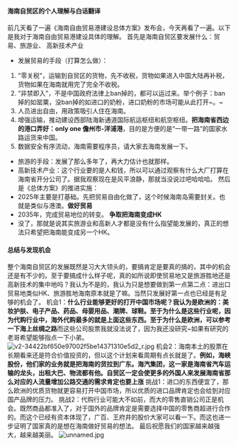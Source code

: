 #### 海南自贸区的个人理解与白话翻译
前几天看了一遍《海南自由贸易港建设总体方案》发布会，今天再看了一遍。以下是我对于海南自由贸易港建设具体的理解。
首先是海南自贸区要发展什么：贸易、旅游业、 高新技术产业
- 发展贸易的手段（打算怎么做）：
1. "零关税"，运输到自贸区的货物，先不收税，货物如果进入中国大陆再补税，货物如果在海南就用完了完全不收税。
2. “非禁即入”，不是中国政府法律上ban掉的，都可以运过来。举个例子：ban掉的如罂粟，没ban掉的如进口的奶粉，进口奶粉的市场可能从此打开~。~ 
3. 人员进出自由，用政策吸引人住在海南。 
4. 增强运输，推动建设西部陆海新通道国际航运枢纽和航空枢纽。**把海南省西边的港口弄好：only one 儋州市-洋浦港**，目的是方便的是“一带一路”的国家水路运货来中国。 
5. 数据安全有序流动，海南需要程序员，请大家去海南发展一下。 
- 旅游的手段：发展了那么多年了，再大力估计也就那样。 
- 高新技术产业：这个行业要的是人和钱，所以可以通过观察有什么大厂打算在海南省开分公司了。据我观察现在是风平浪静，那就当没说过吧哈哈哈。 
然后是《总体方案》的推进实施：
- 2025年主要是打基础。先把贸易自由化做了，这个时候海南岛需要封关。也就是类似与港澳。**做好贸易**
- 2035年，完成贸易地位的转变。 **争取把海南变成HK**
- 没了，那就是说其实旅游业和高新人才都是没有什么指望能发展的，真正的想法只希望把海南能变成另一个HK。 

#### 总结与发现机会 
整个海南自贸区的发展既然是习大大领头的，要搞肯定是要真的搞的，其中的机会还是有不少的。至于要搞成什么样子呢，真的如所说即使贸易地又是旅游胜地还是高新技术的集中地吗？我认为不是的，我认为只是想要做到第一点第二点：进出口贸易地类似HK、旅游胜地海南原本就是了嘛。当然只发展好第一点也已经是有足够的机会了。
机会1：**什么行业能够更好的打开中国市场呢？我认为是欧洲的：美妆护肤、电子产品、药品、母婴用品、潮牌、球鞋。至于为什么是这些行业呢，因为代购行业中，海外代购最多的就是上面这些东西。至于为什么是欧洲，可以参考一下海上丝绸之路**而这些公司股票我就没法说了，因为我还没研究~如果有研究的老哥希望能够指点一下小弟。 
![v2-34422bf650e97002f5be14371310e5d2_r.jpg](https://i.loli.net/2020/06/10/rkiBEt3e2GIVFnl.jpg)
机会2：海南本土的股票在长期看来还是符合价值投资的，但以这个计划来看周期有点长就是了。**例如，海峡股份，他们家的业务就是把海南的货拉到广东。海汽集团，这一家是海南省汽车运输的龙头，出租大巴、物流都有他。自贸区一定会使更多的外国人来发展海南省那么对应的人流量增加公路交通的需求肯定也要上涨** 
挑战1：进口的东西便宜了，那么欧洲的优质货物就更容易打开中国市场，所以优质的进口品牌肯定也会给到对应国产品牌的压力。
挑战2：代购行业可能大不如前，而大的零售直销公司正是机会。既然商品都准入了，对于国外的品牌肯定是需要选择中国的零售商超进行合作的。而这个已经有资本体现了，广百、王府井的股价大家可以看一下。而这也进一步证明了国家真的是想在海南做好贸易的想法。
最后祝愿我们的国家越来越强大，越来越美丽。
![unnamed.jpg](https://i.loli.net/2020/06/10/bXm3LcsiWzIZ86N.jpg)